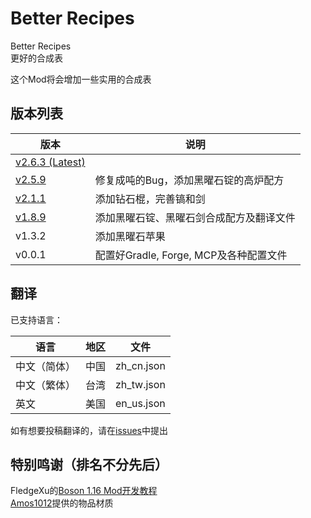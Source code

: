 # Better Recipes
Better Recipes  
更好的合成表  

这个Mod将会增加一些实用的合成表    

## 版本列表  

|版本|说明|
|---------------|--------------------------------|
|[v2.6.3 (Latest)](https://github.com/sjc0910/BetterRecipes/releases/tag/v2.6.3)
|[v2.5.9](https://github.com/sjc0910/BetterRecipes/releases/tag/v2.5.9/)|修复成吨的Bug，添加黑曜石锭的高炉配方|
|[v2.1.1](https://github.com/sjc0910/BetterRecipes/releases/tag/v2.1.1/)|添加钻石棍，完善镐和剑|
|[v1.8.9](https://github.com/sjc0910/BetterRecipes/releases/tag/v1.8.9/)|添加黑曜石锭、黑曜石剑合成配方及翻译文件|
|v1.3.2|添加黑曜石苹果|
|v0.0.1|配置好Gradle, Forge, MCP及各种配置文件|

## 翻译
已支持语言：
 
|语言|地区|文件|
|----------|---|----------|
|中文（简体）|中国|zh_cn.json|
|中文（繁体）|台湾|zh_tw.json|
|英文|美国|en_us.json|

如有想要投稿翻译的，请在[issues](https://github.com/sjc0910/BetterRecipes/issues)中提出

## 特别鸣谢（排名不分先后）
FledgeXu的[Boson 1.16 Mod开发教程](https://www.mcbbs.net/thread-1122554-1-1.html)  
[Amos1012](https://github.com/Amos1012)提供的物品材质
